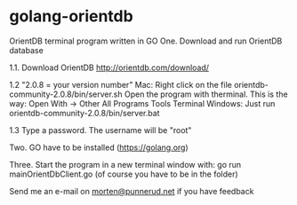 # golang-orientdb
OrientDB terminal program written in GO
One. Download and run OrientDB database
  
1.1. Download OrientDB http://orientdb.com/download/
  
1.2   "2.0.8 = your version number"
        Mac:  Right click on the file orientdb-community-2.0.8/bin/server.sh
              Open the program with therminal. This is the way:
              Open With -> Other
              All Programs
              Tools
              Terminal
        Windows: Just run orientdb-community-2.0.8/bin/server.bat

1.3 Type a password. The username will be "root"

Two. GO have to be installed (https://golang.org)

Three. Start the program in a new terminal window with:
    go run mainOrientDbClient.go
    (of course you have to be in the folder)

Send me an e-mail on morten@punnerud.net if you have feedback
